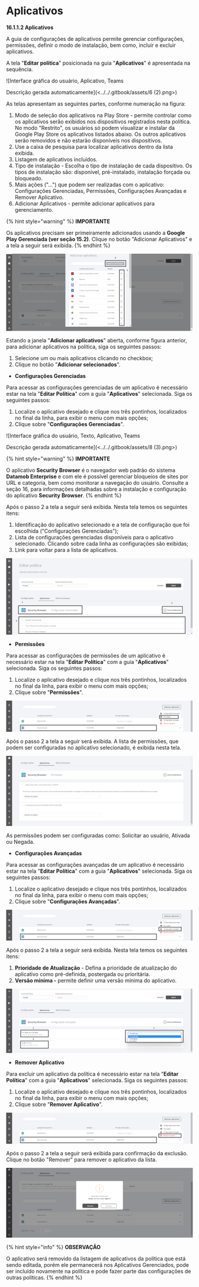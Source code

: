 # Aplicativos

**16.1.1.2 Aplicativos**

A guia de configurações de aplicativos permite gerenciar configurações, permissões, definir o modo de instalação, bem como, incluir e excluir aplicativos.

A tela "**Editar política**" posicionada na guia "**Aplicativos**" é apresentada na sequência.

![Interface gráfica do usuário, Aplicativo, Teams

Descrição gerada automaticamente](<../../.gitbook/assets/6 (2).png>)

As telas apresentam as seguintes partes, conforme numeração na figura:

1. Modo de seleção dos aplicativos na Play Store - permite controlar como os aplicativos serão exibidos nos dispositivos registrados nesta política. No modo "Restrito", os usuários só podem visualizar e instalar da Google Play Store os aplicativos listados abaixo. Os outros aplicativos serão removidos e não estarão disponíveis nos dispositivos.
2. Use a caixa de pesquisa para localizar aplicativos dentro da lista exibida.
3. Listagem de aplicativos incluídos.
4. Tipo de instalação - Escolha o tipo de instalação de cada dispositivo. Os tipos de instalação são: disponível, pré-instalado, instalação forçada ou bloqueado.
5. Mais ações ("...") que podem ser realizadas com o aplicativo: Configurações Gerenciadas, Permissões, Configurações Avançadas e Remover Aplicativo.
6. Adicionar Aplicativos - permite adicionar aplicativos para gerenciamento.

{% hint style="warning" %}
**IMPORTANTE**

Os aplicativos precisam ser primeiramente adicionados usando a **Google Play Gerenciada (ver seção 15.2)**. Clique no botão "Adicionar Aplicativos" e a tela a seguir será exibida.
{% endhint %}

![](<../../.gitbook/assets/7 (3).png>)

Estando a janela "**Adicionar aplicativos**" aberta, conforme figura anterior, para adicionar aplicativos na política, siga os seguintes passos:

1. Selecione um ou mais aplicativos clicando no checkbox;
2. Clique no botão "**Adicionar selecionados**".

* **Configurações Gerenciadas**

Para acessar as configurações gerenciadas de um aplicativo é necessário estar na tela "**Editar Política**" com a guia "**Aplicativos**" selecionada. Siga os seguintes passos:

1. Localize o aplicativo desejado e clique nos três pontinhos, localizados no final da linha, para exibir o menu com mais opções;
2. Clique sobre "**Configurações Gerenciadas**".

![Interface gráfica do usuário, Texto, Aplicativo, Teams

Descrição gerada automaticamente](<../../.gitbook/assets/8 (3).png>)

{% hint style="warning" %}
**IMPORTANTE**

O aplicativo **Security Browser** é o navegador web padrão do sistema **Datamob Enterprise** e com ele é possível gerenciar bloqueios de sites por URL e categoria, bem como monitorar a navegação do usuário. Consulte a seção 16, para informações detalhadas sobre a instalação e configuração do aplicativo **Security** **Browser**.
{% endhint %}

Após o passo 2 a tela a seguir será exibida. Nesta tela temos os seguintes itens:

1. Identificação do aplicativo selecionado e a tela de configuração que foi escolhida ("Configurações Gerenciadas");
2. Lista de configurações gerenciadas disponíveis para o aplicativo selecionado. Clicando sobre cada linha as configurações são exibidas;
3. Link para voltar para a lista de aplicativos.

![](<../../.gitbook/assets/9 (2).png>)

* **Permissões**

Para acessar as configurações de permissões de um aplicativo é necessário estar na tela "**Editar Política**" com a guia "**Aplicativos**" selecionada. Siga os seguintes passos:

1. Localize o aplicativo desejado e clique nos três pontinhos, localizados no final da linha, para exibir o menu com mais opções;
2. Clique sobre "**Permissões**".

![](<../../.gitbook/assets/10 (2).png>)

Após o passo 2 a tela a seguir será exibida. A lista de permissões, que podem ser configuradas no aplicativo selecionado, é exibida nesta tela.

![](<../../.gitbook/assets/11 (1).png>)

As permissões podem ser configuradas como: Solicitar ao usuário, Ativada ou Negada.

* **Configurações Avançadas**

Para acessar as configurações avançadas de um aplicativo é necessário estar na tela "**Editar Política**" com a guia "**Aplicativos**" selecionada. Siga os seguintes passos:

1. Localize o aplicativo desejado e clique nos três pontinhos, localizados no final da linha, para exibir o menu com mais opções;
2. Clique sobre "**Configurações Avançadas**".

![](<../../.gitbook/assets/12 (1).png>)

Após o passo 2 a tela a seguir será exibida. Nesta tela temos os seguintes itens:

1. **Prioridade de Atualização** - Defina a prioridade de atualização do aplicativo como pré-definida, postergada ou prioritária.
2. **Versão mínima -** permite definir uma versão mínima do aplicativo.

![](<../../.gitbook/assets/13 (1).png>)

* **Remover Aplicativo**

Para excluir um aplicativo da política é necessário estar na tela "**Editar Política**" com a guia "**Aplicativos**" selecionada. Siga os seguintes passos:

1. Localize o aplicativo desejado e clique nos três pontinhos, localizados no final da linha, para exibir o menu com mais opções;
2. Clique sobre "**Remover Aplicativo**".

![](<../../.gitbook/assets/14 (1).png>)

Após o passo 2 a tela a seguir será exibida para confirmação da exclusão. Clique no botão "Remover" para remover o aplicativo da lista.

![](<../../.gitbook/assets/15 (1).png>)

{% hint style="info" %}
**OBSERVAÇÃO**

O aplicativo será removido da listagem de aplicativos da política que está sendo editada, porém ele permanecerá nos Aplicativos Gerenciados, pode ser incluído novamente na política e pode fazer parte das configurações de outras políticas.
{% endhint %}
